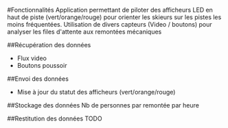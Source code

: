 #Fonctionnalités
Application permettant de piloter des afficheurs LED en haut de piste (vert/orange/rouge) pour orienter les skieurs sur les pistes les moins fréquentées.
Utilisation de divers capteurs (Video / boutons) pour analyser les files d'attente aux remontées mécaniques

##Récupération des données
* Flux video
* Boutons poussoir

##Envoi des données
* Mise à jour du statut des afficheurs (vert/orange/rouge)

##Stockage des données
Nb de personnes par remontée par heure

##Restitution des données
TODO